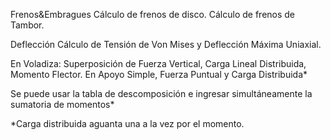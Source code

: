 Frenos&Embragues
Cálculo de frenos de disco.
Cálculo de frenos de Tambor.


Deflección
Cálculo de Tensión de Von Mises y Deflección Máxima Uniaxial.

En Voladiza: Superposición de Fuerza Vertical, Carga Lineal Distribuida, Momento Flector.
En Apoyo Simple, Fuerza Puntual y Carga Distribuida*

Se puede usar la tabla de descomposición e ingresar simultáneamente la sumatoria de momentos*

*Carga distribuida aguanta una a la vez por el momento.
